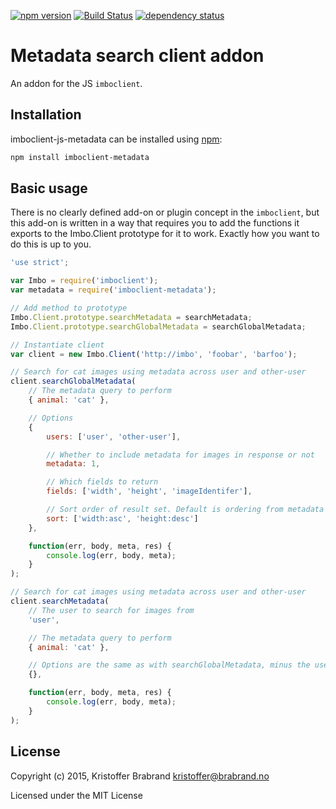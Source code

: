 [![npm version][1]][2] [![Build Status][2]][3] [![dependency status][4]][5]

# Metadata search client addon
An addon for the JS `imboclient`.

## Installation
imboclient-js-metadata can be installed using [npm](https://npmjs.org/):

```sh
npm install imboclient-metadata
```

## Basic usage
There is no clearly defined add-on or plugin concept in the `imboclient`, but this add-on is written in a way that requires you to add the functions it exports to the Imbo.Client prototype for it to work. Exactly how you want to do this is up to you.

```javascript
'use strict';

var Imbo = require('imboclient');
var metadata = require('imboclient-metadata');

// Add method to prototype
Imbo.Client.prototype.searchMetadata = searchMetadata;
Imbo.Client.prototype.searchGlobalMetadata = searchGlobalMetadata;

// Instantiate client
var client = new Imbo.Client('http://imbo', 'foobar', 'barfoo');

// Search for cat images using metadata across user and other-user
client.searchGlobalMetadata(
    // The metadata query to perform
    { animal: 'cat' },

    // Options
    {
        users: ['user', 'other-user'],

        // Whether to include metadata for images in response or not
        metadata: 1,

        // Which fields to return
        fields: ['width', 'height', 'imageIdentifer'],

        // Sort order of result set. Default is ordering from metadata backend
        sort: ['width:asc', 'height:desc']
    },

    function(err, body, meta, res) {
        console.log(err, body, meta);
    }
);

// Search for cat images using metadata across user and other-user
client.searchMetadata(
    // The user to search for images from
    'user',

    // The metadata query to perform
    { animal: 'cat' },

    // Options are the same as with searchGlobalMetadata, minus the users option
    {},

    function(err, body, meta, res) {
        console.log(err, body, meta);
    }
);
```

## License
Copyright (c) 2015, Kristoffer Brabrand <kristoffer@brabrand.no>

Licensed under the MIT License

[1]: https://img.shields.io/npm/v/imboclient-metadata.svg?style=flat-square
[2]: http://browsenpm.org/package/imboclient-metadata
[3]: https://img.shields.io/travis/imbo/imboclient-js-metadata/master.svg?style=flat-square
[4]: https://travis-ci.org/imbo/imboclient-js-metadata
[5]: https://img.shields.io/david/imbo/imboclient-js-metadata.svg
